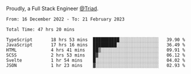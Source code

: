 Proudly, a Full Stack Engineer [@Triad](https://github.com/Triad-Behavioral-Health).
<!--START_SECTION:waka-->

```text
From: 16 December 2022 - To: 21 February 2023

Total Time: 47 hrs 20 mins

TypeScript       18 hrs 53 mins  ██████████░░░░░░░░░░░░░░░   39.90 %
JavaScript       17 hrs 16 mins  █████████░░░░░░░░░░░░░░░░   36.49 %
HTML             4 hrs 41 mins   ██▒░░░░░░░░░░░░░░░░░░░░░░   09.91 %
SCSS             2 hrs 53 mins   █▓░░░░░░░░░░░░░░░░░░░░░░░   06.12 %
Svelte           1 hr 54 mins    █░░░░░░░░░░░░░░░░░░░░░░░░   04.02 %
JSON             1 hr 23 mins    ▓░░░░░░░░░░░░░░░░░░░░░░░░   02.93 %
```

<!--END_SECTION:waka-->
